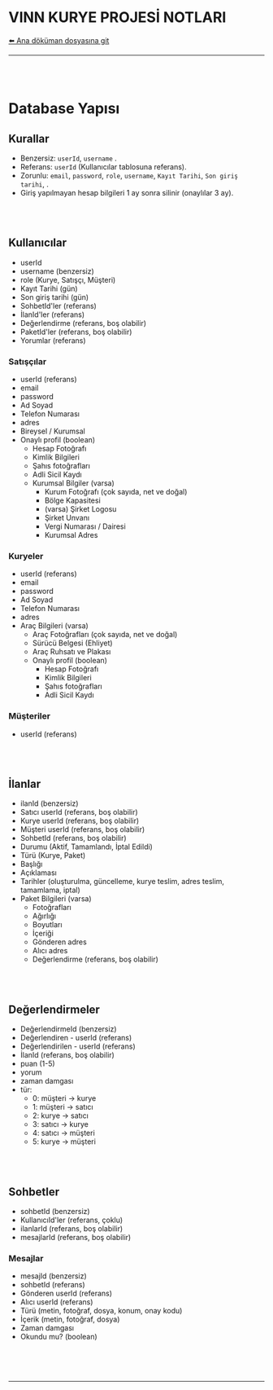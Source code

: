 # VINN KURYE PROJESİ NOTLARI



[⬅️ Ana döküman dosyasına git](../README.md) 

--- 
<br><br>



# Database Yapısı

## Kurallar

- Benzersiz: `userId`, `username` . 
- Referans: `userId` (Kullanıcılar tablosuna referans).
- Zorunlu: `email`, `password`, `role`, `username`, `Kayıt Tarihi`, `Son giriş tarihi`, .
- Giriş yapılmayan hesap bilgileri 1 ay sonra silinir (onaylılar 3 ay).




<br><br>




## Kullanıcılar 

- userId
- username (benzersiz)
- role (Kurye, Satışçı, Müşteri)
- Kayıt Tarihi (gün)
- Son giriş tarihi (gün)
- SohbetId'ler (referans)
- İlanId'ler (referans)
- Değerlendirme (referans, boş olabilir)
- PaketId'ler (referans, boş olabilir)
- Yorumlar (referans)


### Satışçılar

- userId (referans)
- email
- password
- Ad Soyad
- Telefon Numarası
- adres
- Bireysel / Kurumsal
- Onaylı profil (boolean)
  - Hesap Fotoğrafı
  - Kimlik Bilgileri
  - Şahıs fotoğrafları
  - Adli Sicil Kaydı
  - Kurumsal Bilgiler (varsa)
    - Kurum Fotoğrafı (çok sayıda, net ve doğal)
    - Bölge Kapasitesi
    - (varsa) Şirket Logosu
    - Şirket Unvanı
    - Vergi Numarası / Dairesi
    - Kurumsal Adres


### Kuryeler
- userId (referans)
- email
- password
- Ad Soyad
- Telefon Numarası
- adres
- Araç Bilgileri (varsa)
  - Araç Fotoğrafları (çok sayıda, net ve doğal)
  - Sürücü Belgesi (Ehliyet)
  - Araç Ruhsatı ve Plakası
  - Onaylı profil (boolean)
    - Hesap Fotoğrafı
    - Kimlik Bilgileri
    - Şahıs fotoğrafları
    - Adli Sicil Kaydı


### Müşteriler
- userId (referans)





<br><br>




## İlanlar

- ilanId (benzersiz)
- Satıcı userId (referans, boş olabilir)
- Kurye userId (referans, boş olabilir)
- Müşteri userId (referans, boş olabilir)
- SohbetId (referans, boş olabilir)
- Durumu (Aktif, Tamamlandı, İptal Edildi)
- Türü (Kurye, Paket)
- Başlığı
- Açıklaması
- Tarihler (oluşturulma, güncelleme, kurye teslim, adres teslim, tamamlama, iptal)
- Paket Bilgileri (varsa)
  - Fotoğrafları
  - Ağırlığı
  - Boyutları
  - İçeriği
  - Gönderen adres
  - Alıcı adres
  - Değerlendirme (referans, boş olabilir)




<br><br>


## Değerlendirmeler

- DeğerlendirmeId (benzersiz)
- Değerlendiren - userId (referans)
- Değerlendirilen - userId (referans)
- İlanId (referans, boş olabilir)
- puan (1-5)
- yorum
- zaman damgası
- tür:
  - 0: müşteri -> kurye
  - 1: müşteri -> satıcı
  - 2: kurye -> satıcı
  - 3: satıcı -> kurye
  - 4: satıcı -> müşteri
  - 5: kurye -> müşteri




<br><br>


## Sohbetler
- sohbetId (benzersiz)
- KullanıcıId'ler (referans, çoklu)
- ilanlarId (referans, boş olabilir)
- mesajlarId (referans, boş olabilir)

### Mesajlar
- mesajId (benzersiz)
- sohbetId (referans)
- Gönderen userId (referans)
- Alıcı userId (referans)
- Türü (metin, fotoğraf, dosya, konum, onay kodu)
- İçerik (metin, fotoğraf, dosya)
- Zaman damgası
- Okundu mu? (boolean)



<br><br><br>


<hr><br>
